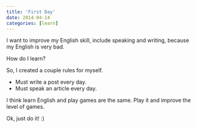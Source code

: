 ```yaml
---
title: 'First Day'
date: 2014-04-14
categories: [learn]
---
```


I want to improve my English skill, include speaking and writing, 
because my English is very bad.

How do I learn?

So, I created a couple rules for myself.

* Must write a post every day.
* Must speak an article every day.

I think learn English and play games are the same.
Play it and improve the level of games.

Ok, just do it! :)

